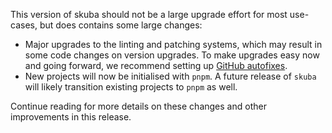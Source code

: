 This version of skuba should not be a large upgrade effort for most use-cases, but does contains some large changes:

- Major upgrades to the linting and patching systems, which may result in some code changes on version upgrades.
  To make upgrades easy now and going forward, we recommend setting up [GitHub autofixes](https://seek-oss.github.io/skuba/docs/deep-dives/github.html#github-autofixes).
- New projects will now be initialised with `pnpm`.
  A future release of `skuba` will likely transition existing projects to `pnpm` as well.

Continue reading for more details on these changes and other improvements in this release.
